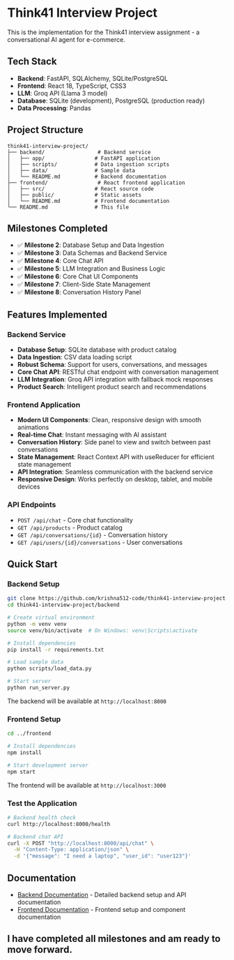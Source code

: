 # Think41 Interview Project

This is the implementation for the Think41 interview assignment - a conversational AI agent for e-commerce.

## Tech Stack
- **Backend**: FastAPI, SQLAlchemy, SQLite/PostgreSQL
- **Frontend**: React 18, TypeScript, CSS3
- **LLM**: Groq API (Llama 3 model)
- **Database**: SQLite (development), PostgreSQL (production ready)
- **Data Processing**: Pandas

## Project Structure
```
think41-interview-project/
├── backend/                 # Backend service
│   ├── app/                # FastAPI application
│   ├── scripts/            # Data ingestion scripts
│   ├── data/               # Sample data
│   └── README.md           # Backend documentation
├── frontend/                # React frontend application
│   ├── src/                # React source code
│   ├── public/             # Static assets
│   └── README.md           # Frontend documentation
└── README.md               # This file
```

## Milestones Completed
- ✅ **Milestone 2**: Database Setup and Data Ingestion
- ✅ **Milestone 3**: Data Schemas and Backend Service
- ✅ **Milestone 4**: Core Chat API
- ✅ **Milestone 5**: LLM Integration and Business Logic
- ✅ **Milestone 6**: Core Chat UI Components
- ✅ **Milestone 7**: Client-Side State Management
- ✅ **Milestone 8**: Conversation History Panel

## Features Implemented

### Backend Service
- **Database Setup**: SQLite database with product catalog
- **Data Ingestion**: CSV data loading script
- **Robust Schema**: Support for users, conversations, and messages
- **Core Chat API**: RESTful chat endpoint with conversation management
- **LLM Integration**: Groq API integration with fallback mock responses
- **Product Search**: Intelligent product search and recommendations

### Frontend Application
- **Modern UI Components**: Clean, responsive design with smooth animations
- **Real-time Chat**: Instant messaging with AI assistant
- **Conversation History**: Side panel to view and switch between past conversations
- **State Management**: React Context API with useReducer for efficient state management
- **API Integration**: Seamless communication with the backend service
- **Responsive Design**: Works perfectly on desktop, tablet, and mobile devices

### API Endpoints
- `POST /api/chat` - Core chat functionality
- `GET /api/products` - Product catalog
- `GET /api/conversations/{id}` - Conversation history
- `GET /api/users/{id}/conversations` - User conversations

## Quick Start

### Backend Setup
```bash
git clone https://github.com/krishna512-code/think41-interview-project.git
cd think41-interview-project/backend

# Create virtual environment
python -m venv venv
source venv/bin/activate  # On Windows: venv\Scripts\activate

# Install dependencies
pip install -r requirements.txt

# Load sample data
python scripts/load_data.py

# Start server
python run_server.py
```

The backend will be available at `http://localhost:8000`

### Frontend Setup
```bash
cd ../frontend

# Install dependencies
npm install

# Start development server
npm start
```

The frontend will be available at `http://localhost:3000`

### Test the Application
```bash
# Backend health check
curl http://localhost:8000/health

# Backend chat API
curl -X POST "http://localhost:8000/api/chat" \
  -H "Content-Type: application/json" \
  -d '{"message": "I need a laptop", "user_id": "user123"}'
```

## Documentation
- [Backend Documentation](backend/README.md) - Detailed backend setup and API documentation
- [Frontend Documentation](frontend/README.md) - Frontend setup and component documentation

## I have completed all milestones and am ready to move forward.

